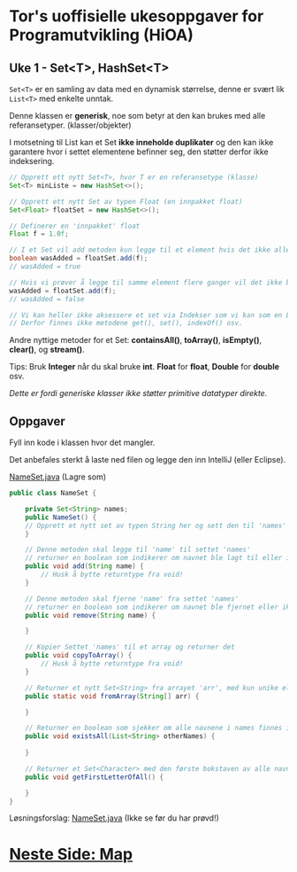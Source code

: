 # Tor's uoffisielle ukesoppgaver for Programutvikling (HiOA)
## Uke 1 - Set\<T\>, HashSet\<T\>
`Set<T>` er en samling av data med en dynamisk størrelse, denne er svært lik `List<T>` med enkelte unntak.

Denne klassen er **generisk**, noe som betyr at den kan brukes med alle referansetyper. (klasser/objekter)

I motsetning til List<T> kan et Set **ikke inneholde duplikater** og den kan ikke garantere hvor i settet elementene befinner seg, den støtter derfor ikke indeksering.

```java
// Opprett ett nytt Set<T>, hvor T er en referansetype (klasse)
Set<T> minListe = new HashSet<>();

// Opprett ett nytt Set av typen Float (en innpakket float)
Set<Float> floatSet = new HashSet<>();

// Definerer en 'innpakket' float
Float f = 1.0f;

// I et Set vil add metoden kun legge til et element hvis det ikke allerede finnes.
boolean wasAdded = floatSet.add(f);
// wasAdded = true

// Hvis vi prøver å legge til samme element flere ganger vil det ikke bli lagt til
wasAdded = floatSet.add(f);
// wasAdded = false

// Vi kan heller ikke aksessere et set via Indekser som vi kan som en List<T>
// Derfor finnes ikke metodene get(), set(), indexOf() osv.

```
Andre nyttige metoder for et Set: **containsAll()**, **toArray()**, **isEmpty()**, **clear()**, og **stream()**.

Tips: Bruk **Integer** når du skal bruke **int**. **Float** for **float**, **Double** for **double** osv.


*Dette er fordi generiske klasser ikke støtter primitive datatyper direkte.*  

## Oppgaver
Fyll inn kode i klassen hvor det mangler.

Det anbefales sterkt å laste ned filen og legge den inn IntelliJ (eller Eclipse).

[NameSet.java](https://raw.githubusercontent.com/Nudua/programutvikling/master/uke1/oppgaver/NameSet.java) (Lagre som)

```java
public class NameSet {

    private Set<String> names;
    public NameSet() {
	// Opprett et nytt set av typen String her og sett den til 'names' variabelen.
    }

    // Denne metoden skal legge til 'name' til settet 'names'
    // returner en boolean som indikerer om navnet ble lagt til eller ikke
    public void add(String name) {
        // Husk å bytte returntype fra void!
    }

    // Denne metoden skal fjerne 'name' fra settet 'names'
    // returner en boolean som indikerer om navnet ble fjernet eller ikke
    public void remove(String name) {

    }

    // Kopier Settet 'names' til et array og returner det
    public void copyToArray() {
        // Husk å bytte returntype fra void!
    }

    // Returner et nytt Set<String> fra arrayet 'arr', med kun unike elementer
    public static void fromArray(String[] arr) {

    }

    // Returner en boolean som sjekker om alle navnene i names finnes i peopleSet
    public void existsAll(List<String> otherNames) {
        
    }

    // Returner et Set<Character> med den første bokstaven av alle navnene
    public void getFirstLetterOfAll() {

    }
}
```
Løsningsforslag: [NameSet.java](https://raw.githubusercontent.com/Nudua/programutvikling/master/uke1/fasit/NameSet.java) (Ikke se før du har prøvd!)


# [Neste Side: Map](https://github.com/Nudua/programutvikling/blob/master/uke1/map.md) #